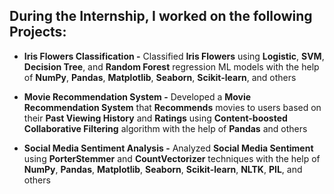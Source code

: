 ## During the Internship, I worked on the following Projects: 

 - **Iris Flowers Classification -** Classified **Iris Flowers** using **Logistic**, **SVM**, **Decision Tree**, and **Random Forest** regression ML models with the help of **NumPy**, **Pandas**, **Matplotlib**, **Seaborn**, **Scikit-learn**, and others

- **Movie Recommendation System -** Developed a **Movie Recommendation System** that **Recommends** movies to users based on their **Past Viewing History** and **Ratings** using **Content-boosted Collaborative Filtering** algorithm with the help of **Pandas** and others

- **Social Media Sentiment Analysis -** Analyzed **Social Media Sentiment** using **PorterStemmer** and **CountVectorizer** techniques with the help of **NumPy**, **Pandas**, **Matplotlib**, **Seaborn**, **Scikit-learn**, **NLTK**, **PIL**, and others
